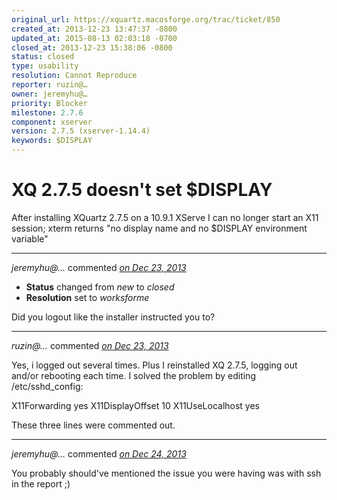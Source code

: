 ```yaml
---
original_url: https://xquartz.macosforge.org/trac/ticket/850
created_at: 2013-12-23 13:47:37 -0800
updated_at: 2015-08-13 02:03:18 -0700
closed_at: 2013-12-23 15:38:06 -0800
status: closed
type: usability
resolution: Cannot Reproduce
reporter: ruzin@…
owner: jeremyhu@…
priority: Blocker
milestone: 2.7.6
component: xserver
version: 2.7.5 (xserver-1.14.4)
keywords: $DISPLAY
---
```


XQ 2.7.5 doesn't set $DISPLAY
=============================


After installing XQuartz 2.7.5 on a 10.9.1 XServe I can no longer start an X11 session; xterm returns "no display name and no $DISPLAY environment variable"



---

*jeremyhu@…* commented *[on Dec 23, 2013](https://xquartz.macosforge.org/trac/ticket/850#comment:1 "December 23, 2013 at 3:38 PM PST")*

-   **Status** changed from *new* to *closed*
-   **Resolution** set to *worksforme*

Did you logout like the installer instructed you to?



---

*ruzin@…* commented *[on Dec 23, 2013](https://xquartz.macosforge.org/trac/ticket/850#comment:2 "December 23, 2013 at 8:03 PM PST")*

Yes, i logged out several times. Plus I reinstalled XQ 2.7.5, logging out and/or rebooting each time. I solved the problem by editing /etc/sshd\_config:

X11Forwarding yes
X11DisplayOffset 10
X11UseLocalhost yes

These three lines were commented out.



---

*jeremyhu@…* commented *[on Dec 24, 2013](https://xquartz.macosforge.org/trac/ticket/850#comment:3 "December 24, 2013 at 9:57 AM PST")*

You probably should've mentioned the issue you were having was with ssh in the report ;)



